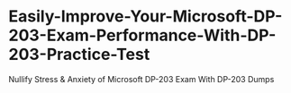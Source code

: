 # Easily-Improve-Your-Microsoft-DP-203-Exam-Performance-With-DP-203-Practice-Test
Nullify Stress &amp; Anxiety of Microsoft DP-203 Exam With DP-203 Dumps
